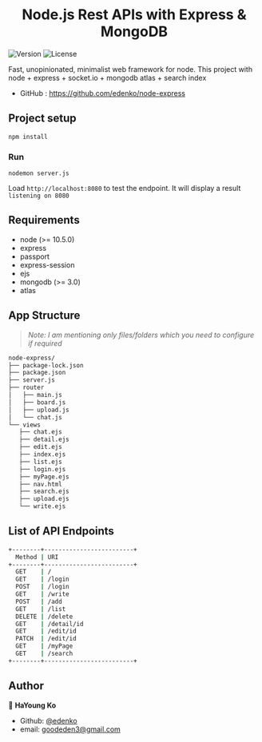 <h1 align="center">Node.js Rest APIs with Express & MongoDB</h1>
<p>
  <img alt="Version" src="https://img.shields.io/badge/version-0.5.0-blue.svg?cacheSeconds=2592000" />
  <img alt="License" src="https://img.shields.io/badge/License-MIT-yellow.svg"/>
</p>

Fast, unopinionated, minimalist web framework for node.
This project with node + express + socket.io + mongodb atlas + search index
* GitHub : https://github.com/edenko/node-express

## Project setup
```
npm install
```

### Run
```
nodemon server.js
```
Load `http://localhost:8080` to test the endpoint. It will display a result `listening on 8080`

## Requirements
* node (>= 10.5.0)
* express
* passport
* express-session
* ejs
* mongodb (>= 3.0)
* atlas


## App Structure
> _Note: I am mentioning only files/folders which you need to configure if required_
 ```bash
node-express/
├── package-lock.json
├── package.json
├── server.js
├── router
│   ├── main.js
│   ├── board.js
│   ├── upload.js
│   └── chat.js
└── views
    ├── chat.ejs
    ├── detail.ejs
    ├── edit.ejs
    ├── index.ejs
    ├── list.ejs
    ├── login.ejs
    ├── myPage.ejs
    ├── nav.html
    ├── search.ejs
    ├── upload.ejs
    └── write.ejs
 ```

## List of API Endpoints

```sh
+--------+-------------------------+
  Method | URI
+--------+-------------------------+
  GET    | /
  GET    | /login
  POST   | /login
  GET    | /write
  POST   | /add
  GET    | /list
  DELETE | /delete
  GET    | /detail/id
  GET    | /edit/id
  PATCH  | /edit/id
  GET    | /myPage
  GET    | /search
+--------+-------------------------+
```

<!-- ## Screens -->

## Author
👤 **HaYoung Ko**

* Github: [@edenko](https://github.com/edenko)
* email: goodeden3@gmail.com
